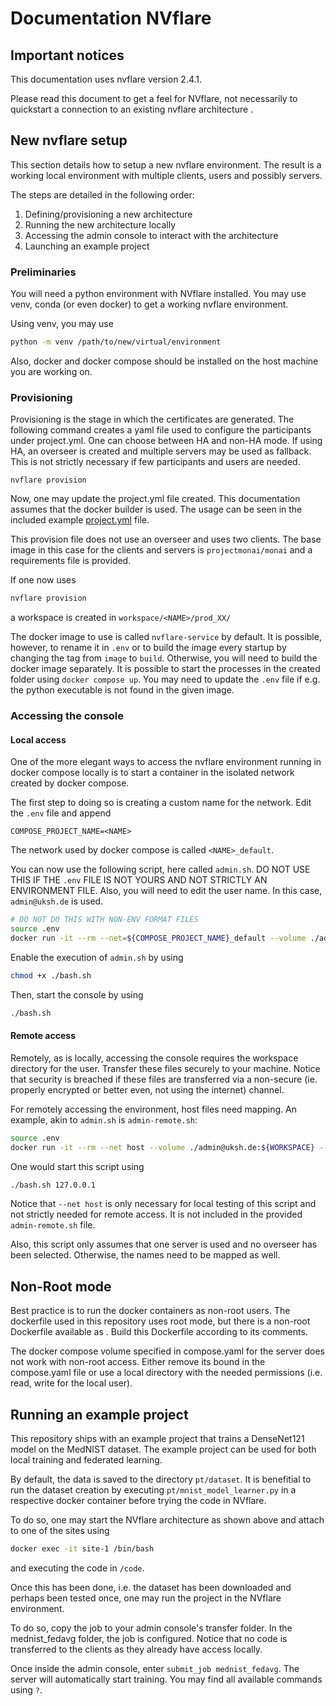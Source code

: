# Documentation NVflare

## Important notices
This documentation uses nvflare version 2.4.1.

Please read this document to get a feel for NVflare, not necessarily to quickstart a connection to an existing nvflare architecture .

## New nvflare setup
This section details how to setup a new nvflare environment. The result is a working local environment with multiple clients, users and possibly servers.

The steps are detailed in the following order:
1. Defining/provisioning a new architecture
2. Running the new architecture locally
3. Accessing the admin console to interact with the architecture
4. Launching an example project

### Preliminaries
You will need a python environment with NVflare installed.
You may use venv, conda (or even docker) to get a working nvflare environment.

Using venv, you may use 
```bash
python -m venv /path/to/new/virtual/environment
```

Also, docker and docker compose should be installed on the host machine you are working on.

### Provisioning
Provisioning is the stage in which the certificates are generated. 
The following command creates a yaml file used to configure the participants under project.yml. One can choose between HA and non-HA mode. If using HA, an overseer is created and multiple servers may be used as fallback. This is not strictly necessary if few participants and users are needed.
```shell
nvflare provision
```

Now, one may update the project.yml file created.
This documentation assumes that the docker builder is used. The usage can be seen in the included example [project.yml](project.yml) file.

This provision file does not use an overseer and uses two clients. The base image in this case for the clients and servers is `projectmonai/monai` and a requirements file is provided.

If one now uses 
```bash
nvflare provision
```
a workspace is created in `workspace/<NAME>/prod_XX/`

The docker image to use is called `nvflare-service` by default. It is possible, however, to rename it in `.env` or to build the image every startup by changing the tag from `image` to `build`.
Otherwise, you will need to build the docker image separately.
It is possible to start the processes in the created folder using `docker compose up`.
You may need to update the `.env` file if e.g. the python executable is not found in the given image.

### Accessing the console
#### Local access
One of the more elegant ways to access the nvflare environment running in docker compose locally is to start a container in the isolated network created by docker compose.

The first step to doing so is creating a custom name for the network. Edit the `.env` file and append 
```
COMPOSE_PROJECT_NAME=<NAME>
```
The network used by docker compose is called `<NAME>_default`.

You can now use the following script, here called `admin.sh`.
DO NOT USE THIS IF THE `.env` FILE IS NOT YOURS AND NOT STRICTLY AN ENVIRONMENT FILE.
Also, you will need to edit the user name. In this case, `admin@uksh.de` is used.
```bash
# DO NOT DO THIS WITH NON-ENV FORMAT FILES
source .env
docker run -it --rm --net=${COMPOSE_PROJECT_NAME}_default --volume ./admin@uksh.de:${WORKSPACE} $IMAGE_NAME ${WORKSPACE}/startup/fl_admin.sh
```

Enable the execution of `admin.sh` by using 
```bash
chmod +x ./bash.sh
```

Then, start the console by using 
```bash
./bash.sh
```


#### Remote access
Remotely, as is locally, accessing the console requires the workspace directory for the user. Transfer these files securely to your machine. Notice that security is breached if these files are transferred via a non-secure (ie. properly encrypted or better even, not using the internet) channel.

For remotely accessing the environment, host files need mapping. An example, akin to `admin.sh` is `admin-remote.sh`:
```bash
source .env
docker run -it --rm --net host --volume ./admin@uksh.de:${WORKSPACE} --add-host server1:$1 $IMAGE_NAME ${WORKSPACE}/startup/fl_admin.sh
```
One would start this script using 
```bash
./bash.sh 127.0.0.1
```

Notice that `--net host` is only necessary for local testing of this script and not strictly needed for remote access. It is not included in the provided `admin-remote.sh` file. 

Also, this script only assumes that one server is used and no overseer has been selected. Otherwise, the names need to be mapped as well.

## Non-Root mode
Best practice is to run the docker containers as non-root users. The dockerfile used in this repository uses root mode, but there is a non-root Dockerfile available as . 
Build this Dockerfile according to its comments.

The docker compose volume specified in compose.yaml for the server does not work with non-root access. Either remove its bound in the compose.yaml file or use a local directory with the needed permissions (i.e. read, write for the local user).


## Running an example project
This repository ships with an example project that trains a DenseNet121 model on the MedNIST dataset. 
The example project can be used for both local training and federated learning.

By default, the data is saved to the directory `pt/dataset`. It is benefitial to run the dataset creation by executing `pt/mnist_model_learner.py` in a respective docker container before trying the code in NVflare.

To do so, one may start the NVflare architecture as shown above and attach to one of the sites using
```bash
docker exec -it site-1 /bin/bash
```

and executing the code in `/code`.

Once this has been done, i.e. the dataset has been downloaded and perhaps been tested once, one may run the project in the NVflare environment. 

To do so, copy the job to your admin console's transfer folder. In the mednist_fedavg folder, the job is configured. Notice that no code is transferred to the clients as they already have access locally.

Once inside the admin console, enter `submit_job mednist_fedavg`. The server will automatically start training. 
You may find all available commands using `?`.
